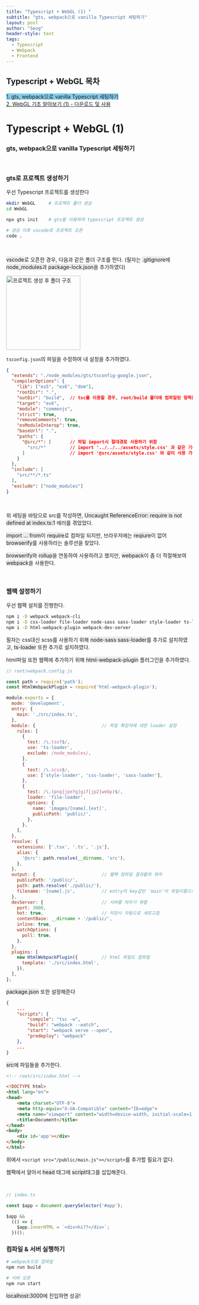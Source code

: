 ```yaml
---
title: "Typescript + WebGL (1) "
subtitle: "gts, webpack으로 vanilla Typescript 세팅하기"
layout: post
author: "Seog"
header-style: text
tags: 
  - Typescript
  - Webpack
  - Frontend
---
```



## Typescript + WebGL 목차

<span style="background-color:skyblue;">1. gts, webpack으로 vanilla Typescript 세팅하기</span><br/>
<a href="https://goeslog.github.io/frontend/2021/03/30/webgl-basic.html">2. WebGL 기초 알아보기 (1) - 다운로드 및 사용</a>


# Typescript + WebGL (1) 

### gts, webpack으로 vanilla Typescript 세팅하기

<br/>

### gts로 프로젝트 생성하기

우선 Typescript 프로젝트를 생성한다

```bash
mkdir WebGL     # 프로젝트 폴더 생성
cd WebGL

npx gts init    # gts를 이용하여 typescript 프로젝트 생성

# 생성 이후 vscode로 프로젝트 오픈
code .
```

<br />


<span style="background-color:#eaeaea;">vscode</span>로 오픈한 경우, 다음과 같은 폴더 구조를 띈다.
(필자는 
<span style="background-color:#eaeaea;">.gitignore</span>에 
<span style="background-color:#eaeaea;">node_modules</span>과 
<span style="background-color:#eaeaea;">package-lock.json</span>을 추가하였다)

<img width="200px" src="https://user-images.githubusercontent.com/49581472/112814101-e3323500-90b9-11eb-8fc6-6f0f55d17d4d.png" alt="프로젝트 생성 후 폴더 구조"/>


`tsconfig.json`의 파일을 수정하여 내 설정을 추가하였다.

```json
{
  "extends": "./node_modules/gts/tsconfig-google.json",
  "compilerOptions": {
    "lib": ["es5", "es6", "dom"],
    "rootDir": ".",
    "outDir": "build",  // tsc를 이용할 경우, root/build 폴더에 컴파일된 항목들이 존재한다
    "target": "es6",
    "module": "commonjs",
    "strict": true,
    "removeComments": true,
    "esModuleInterop": true,
    "baseUrl": ".",
    "paths": {  
      "@src/*": [       // 파일 import시 절대경로 사용하기 위함
        "src/*"         // import '../../../assets/style.css' 과 같은 기존의 방법을
      ]                 // import '@src/assets/style.css' 와 같이 사용 가능
    }
  },
  "include": [
    "src/**/*.ts"
  ],
  "exclude": ["node_modules"]
}
```

<br/>

위 세팅을 바탕으로 src를 작성하면, 
<span style="background-color:#eaeaea;">Uncaught ReferenceError: require is not defined at index.ts:1</span> 에러를 겪었었다.


<span style="background-color:#eaeaea;">import ... from</span>이 
<span style="background-color:#eaeaea;">require</span>로 컴파일 되지만, 브라우저에는 
<span style="background-color:#eaeaea;">reqiure</span>이 없어 
<span style="background-color:#eaeaea;">browserify</span>를 사용하라는 솔루션을 찾았다.


<span style="background-color:#eaeaea;">browserify</span>와 
<span style="background-color:#eaeaea;">rollup</span>을 연동하여 사용하려고 했지만, 
<span style="background-color:#eaeaea;">webpack</span>이 좀 더 적절해보여 
<span style="background-color:#eaeaea;">webpack</span>을 사용한다.

<br/>

### 웹팩 설정하기

우선 웹팩 설치를 진행한다.

```bash
npm i -D webpack webpack-cli
npm i -D css-loader file-loader node-sass sass-loader style-loader ts-loader
npm i -D html-webpack-plugin webpack-dev-server
```

필자는 css대신 scss를 사용하기 위해 
<span style="background-color:#eaeaea;">node-sass sass-loader</span>를 추가로 설치하였고, 
<span style="background-color:#eaeaea;">ts-loader</span> 또한 추가로 설치하였다.

html파일 또한 웹팩에 추가하기 위해 
<span style="background-color:#eaeaea;">html-webpack-plugin</span> 플러그인을 추가하였다.

```javascript
// root/webpack.config.js

const path = require('path');
const HtmlWebpackPlugin = require('html-webpack-plugin');

module.exports = {
  mode: 'development',
  entry: {
    main: './src/index.ts',
  },
  module: {                         // 파일 확장자에 대한 loader 설정
    rules: [
      {
        test: /\.tsx?$/,
        use: 'ts-loader',
        exclude: /node_modules/,
      },
      {
        test: /\.scss$/,
        use: ['style-loader', 'css-loader', 'sass-loader'],
      },
      {
        test: /\.(png|jpe?g|gif|jp2|webp)$/,
        loader: 'file-loader',
        options: {
          name: 'images/[name].[ext]',
          publicPath: 'public/',
        },
      },
    ],
  },
  resolve: {
    extensions: ['.tsx', '.ts', '.js'],
    alias: {
      '@src': path.resolve(__dirname, 'src'),
    },
  },
  output: {                         // 웹팩 컴파일 결과물의 위치
    publicPath: '/public/',
    path: path.resolve('./public/'),
    filename: '[name].js',          // entry의 key값인 'main'이 파일이름으로
  },
  devServer: {                      // 서버를 띄우기 위함
    port: 3000,
    hot: true,                      // 저장시 자동으로 새로고침
    contentBase: __dirname + '/public/',
    inline: true,
    watchOptions: {
      poll: true,
    },
  },
  plugins: [
    new HtmlWebpackPlugin({         // html 파일도 컴파일
      template: './src/index.html',
    }),
  ],
};
```


<span style="background-color:#eaeaea;">package.json</span> 또한 설정해준다

```json
{
    ...
    "scripts": {
        "compile": "tsc -w",
        "build": "webpack --watch",
        "start": "webpack serve --open",
        "predeploy": "webpack"
    },
    ...
}
```


<span style="background-color:#eaeaea;">src</span>에 파일들을 추가한다.

```html
<!-- root/src/index.html -->

<!DOCTYPE html>
<html lang="en">
<head>
    <meta charset="UTF-8">
    <meta http-equiv="X-UA-Compatible" content="IE=edge">
    <meta name="viewport" content="width=device-width, initial-scale=1.0">
    <title>Document</title>
</head>
<body>
    <div id='app'></div>
</body>
</html>
```

위에서 `<script src="/public/main.js"></script>`를 추가할 필요가 없다.

웹팩에서 알아서 
<span style="background-color:#eaeaea;">head</span> 태그에 
<span style="background-color:#eaeaea;">script</span>태그를 삽입해준다.

<br/>

```typescript
// index.ts

const $app = document.querySelector('#app');

$app &&
  (() => {
    $app.innerHTML = `<div>hi??</div>`;
  })();
```

### 컴파일 & 서버 실행하기

```bash
# webpack으로 컴파일
npm run build

# 서버 오픈
npm run start
```


<span style="background-color:#eaeaea;">localhost:3000</span>에 진입하면 성공!
